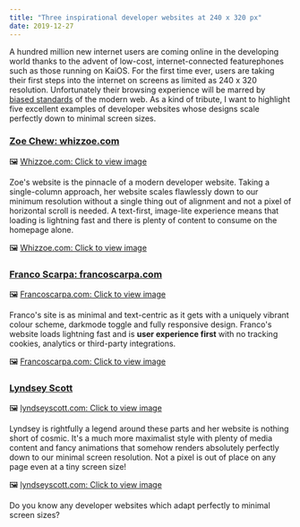 ```yaml
---
title: "Three inspirational developer websites at 240 x 320 px"
date: 2019-12-27
---
```

A hundred million new internet users are coming online in the developing world thanks to the advent of low-cost, internet-connected featurephones such as those running on KaiOS. For the first time ever, users are taking their first steps into the internet on screens as limited as 240 x 320 resolution. Unfortunately their browsing experience will be marred by [biased standards](https://dev.to/shemthedev/is-the-future-of-the-web-text-centric-3ck9) of the modern web. As a kind of tribute, I want to highlight five excellent examples of developer websites whose designs scale perfectly down to minimal screen sizes.

### [Zoe Chew: whizzoe.com](https://whizzoe.com/)
🖼️ [Whizzoe.com: Click to view image](https://thepracticaldev.s3.amazonaws.com/i/oh2a2p9se28crlc04d0s.png)

Zoe's website is the pinnacle of a modern developer website. Taking a single-column approach, her website scales flawlessly down to our minimum resolution without a single thing out of alignment and not a pixel of horizontal scroll is needed. A text-first, image-lite experience means that loading is lightning fast and there is plenty of content to consume on the homepage alone.

🖼️ [Whizzoe.com: Click to view image](https://thepracticaldev.s3.amazonaws.com/i/kpcy1mnfcuyjvhn0qtjg.png)

### [Franco Scarpa: francoscarpa.com](https://francoscarpa.com/)
🖼️ [Francoscarpa.com: Click to view image](https://thepracticaldev.s3.amazonaws.com/i/mriv5ep10g3n19fpgjqx.png)

Franco's site is as minimal and text-centric as it gets with a uniquely vibrant colour scheme, darkmode toggle and fully responsive design. Franco's website loads lightning fast and is **user experience first** with no tracking cookies, analytics or third-party integrations.

🖼️ [Francoscarpa.com: Click to view image](https://thepracticaldev.s3.amazonaws.com/i/yphcgv57gssnw4rcf0sy.png)

### [Lyndsey Scott](https://www.lyndseyscott.com/)
🖼️ [lyndseyscott.com: Click to view image](https://thepracticaldev.s3.amazonaws.com/i/p29b83sn090aoqbolttf.png)

Lyndsey is rightfully a legend around these parts and her website is nothing short of cosmic. It's a much more maximalist style with plenty of media content and fancy animations that somehow renders absolutely perfectly down to our minimal screen resolution. Not a pixel is out of place on any page even at a tiny screen size!

🖼️ [lyndseyscott.com: Click to view image](https://thepracticaldev.s3.amazonaws.com/i/2yuytgikmt288axn4dtr.png)

Do you know any developer websites which adapt perfectly to minimal screen sizes?